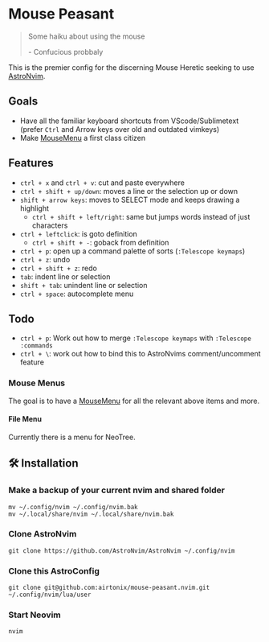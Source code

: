 # Mouse Peasant

> Some haiku about using the mouse
>
> \- Confucious probbaly

This is the premier config for the discerning Mouse Heretic seeking to use [AstroNvim](https://github.com/AstroNvim/AstroNvim).

## Goals

- Have all the familiar keyboard shortcuts from VScode/Sublimetext (prefer `Ctrl`
  and Arrow keys over old and outdated vimkeys)
- Make [MouseMenu](https://neovim.io/doc/user/gui.html#popup-menu) a first
  class citizen

## Features

- `ctrl + x` and `ctrl + v`: cut and paste everywhere
- `ctrl + shift + up/down`:  moves a line or the selection up or down
- `shift + arrow keys`:  moves to SELECT mode and keeps drawing a highlight
  - `ctrl + shift + left/right`: same but jumps words instead of just characters
- `ctrl + leftclick`: is goto definition
  - `ctrl + shift + -`: goback from definition
- `ctrl + p`: open up a command palette of sorts (`:Telescope keymaps`)
- `ctrl + z`: undo
- `ctrl + shift + z`: redo
- `tab`: indent line or selection
- `shift + tab`: unindent line or selection
- `ctrl + space`: autocomplete menu

## Todo

- `ctrl + p`: Work out how to merge `:Telescope keymaps` with `:Telescope :commands`
- `ctrl + \`: work out how to bind this to AstroNvims comment/uncomment feature

### Mouse Menus

The goal is to have a [MouseMenu](https://neovim.io/doc/user/gui.html#popup-menu)
for all the relevant above items and more.

#### File Menu

Currently there is a menu for NeoTree.

## 🛠️ Installation

### Make a backup of your current nvim and shared folder

```shell
mv ~/.config/nvim ~/.config/nvim.bak
mv ~/.local/share/nvim ~/.local/share/nvim.bak
```

### Clone AstroNvim

```shell
git clone https://github.com/AstroNvim/AstroNvim ~/.config/nvim
```

### Clone this AstroConfig

```shell
git clone git@github.com:airtonix/mouse-peasant.nvim.git ~/.config/nvim/lua/user
```

### Start Neovim

```shell
nvim
```
